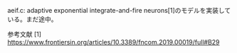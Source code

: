 aeif.c: adaptive exponential integrate-and-fire neurons[1]のモデルを実装している。まだ途中。

参考文献
[1] https://www.frontiersin.org/articles/10.3389/fncom.2019.00019/full#B29
